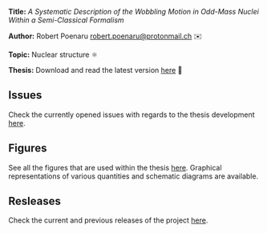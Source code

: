 **Title:** *A Systematic Description of the Wobbling Motion in Odd-Mass Nuclei Within a Semi-Classical Formalism*

**Author:** Robert Poenaru <robert.poenaru@protonmail.ch> ✉️

**Topic:** Nuclear structure ⚛️

**Thesis:** Download and read the latest version [here](https://github.com/basavyr/phdthesis/raw/main/monalisa.pdf) 📁

## Issues

Check the currently opened issues with regards to the thesis development [here](https://github.com/basavyr/phdthesis/issues).

## Figures

See all the figures that are used within the thesis [here](https://github.com/basavyr/phdthesis/tree/main/Chapters/Figures). Graphical representations of various quantities and schematic diagrams are available.

## Resleases

Check the current and previous releases of the project [here](https://github.com/basavyr/phdthesis/releases).
